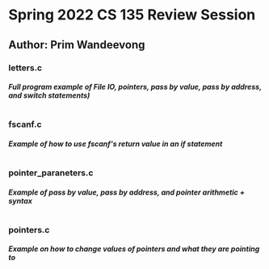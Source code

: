# Spring 2022 CS 135 Review Session

## Author: Prim Wandeevong 

### letters.c 
##### Full program example of File IO, pointers, pass by value, pass by address, and switch statements)
#
### fscanf.c
##### Example of how to use fscanf's return value in an if statement
#
### pointer_paraneters.c
##### Example of pass by value, pass by address, and pointer arithmetic + syntax
#
### pointers.c
##### Example on how to change values of pointers and what they are pointing to
